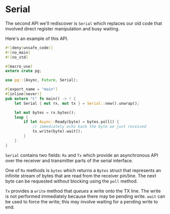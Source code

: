 # Serial

The second API we'll rediscover is `Serial` which replaces our old code that
involved direct register manipulation and busy waiting.

Here's an example of this API.

``` rust
#![deny(unsafe_code)]
#![no_main]
#![no_std]

#[macro_use]
extern crate pg;

use pg::{Async, Future, Serial};

#[export_name = "main"]
#[inline(never)]
pub extern "C" fn main() -> ! {
    let Serial { mut rx, mut tx } = Serial::new().unwrap();

    let mut bytes = rx.bytes();
    loop {
        if let Async::Ready(byte) = bytes.poll() {
            // immediately echo back the byte we just received
            tx.write(byte).wait();
        }
    }
}
```

`Serial` contains two fields: `Rx` and `Tx` which provide an asynchronous API
over the receiver and transmitter parts of the serial interface.

One of `Rx` methods is `bytes` which returns a `Bytes` struct that represents an
infinite stream of bytes that are read from the receiver pin/line. The next byte
can be requested without blocking using the `poll` method.

`Tx` provides a `write` method that *queues* a write onto the TX line. The write
is not performed immediately because there may be pending write. `wait` can be
used to force the write; this may involve waiting for a pending write to end.
